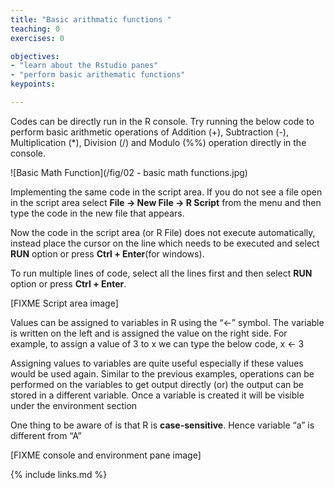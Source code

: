```yaml
---
title: "Basic arithmatic functions "
teaching: 0
exercises: 0

objectives:
- "learn about the Rstudio panes"
- "perform basic arithematic functions"
keypoints:

---
```


Codes can be directly run in the R console. Try running the below code to perform basic 
arithmetic operations of Addition (+), Subtraction (-), Multiplication (*), Division (/) and Modulo (%%) 
operation directly in the console.

![Basic Math Function](/fig/02 - basic math functions.jpg)

Implementing the same code in the script area. If you do not see a file open in the script 
area select **File → New File → R Script** from the menu and then type the code in the new file that appears.

Now the code in the script area (or R File) does not execute automatically, instead place 
the cursor on the line which needs to be executed and select **RUN** option or press **Ctrl + Enter**(for windows). 

To run multiple lines of code, select all the lines first and then select **RUN** option or press **Ctrl + Enter**.

[FIXME Script area image]


Values can be assigned to variables in R using the “<-” symbol. The variable is written on the left 
and is assigned the value on the right side. For example, to assign a value of 3 to x we can type the below code, 
x <- 3 

Assigning values to variables are quite useful especially if these values would be used again. 
Similar to the previous examples, operations can be performed on the variables to get output 
directly (or) the output can be stored in a different variable. 
Once a variable is created it will be visible under the environment section

One thing to be aware of is that R is **case-sensitive**. Hence variable “a” is different from “A”

[FIXME console and environment pane image]

{% include links.md %}
